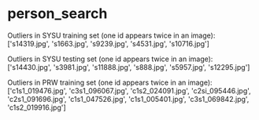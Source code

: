 # person_search

Outliers in SYSU training set (one id appears twice in an image):
  ['s14319.jpg', 's1663.jpg', 's9239.jpg', 's4531.jpg', 's10716.jpg']

Outliers in SYSU testing set (one id appears twice in an image):
  ['s14430.jpg', 's3981.jpg', 's11888.jpg', 's888.jpg', 's5957.jpg', 's12295.jpg']
  
Outliers in PRW training set (one id appears twice in an image):
  ['c1s1_019476.jpg', 'c3s1_096067.jpg', 'c1s2_024091.jpg', 'c2si_095446.jpg', 'c2s1_091696.jpg', 'c1s1_047526.jpg', 'c1s1_005401.jpg', 'c3s1_069842.jpg', 'c1s2_019916.jpg']
  
